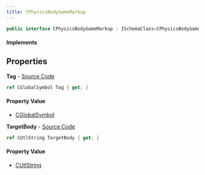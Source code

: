 ```yaml
---
title: CPhysicsBodyGameMarkup
---
```


```csharp
public interface CPhysicsBodyGameMarkup : ISchemaClass<CPhysicsBodyGameMarkup>, ISchemaField, ISchemaClass, INativeHandle
```

#### Implements

## Properties

**Tag** - [Source Code](https://github.com/swiftly-solution/swiftlys2/blob/master/managed/src/SwiftlyS2.Generated/Schemas/Interfaces/CPhysicsBodyGameMarkup.cs#L18)

```csharp
ref CGlobalSymbol Tag { get; }
```

#### Property Value

- [CGlobalSymbol](/docs/api/shared/natives/cglobalsymbol)

**TargetBody** - [Source Code](https://github.com/swiftly-solution/swiftlys2/blob/master/managed/src/SwiftlyS2.Generated/Schemas/Interfaces/CPhysicsBodyGameMarkup.cs#L16)

```csharp
ref CUtlString TargetBody { get; }
```

#### Property Value

- [CUtlString](/docs/api/shared/natives/cutlstring)

